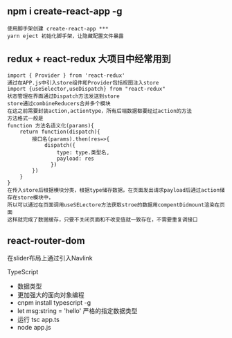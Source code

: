 ## npm i create-react-app -g
```
使用脚手架创建 create-react-app ***
yarn eject 初始化脚手架，让隐藏配置文件暴露
```
## redux + react-redux  大项目中经常用到
```
import { Provider } from 'react-redux'
通过在APP.js中引入store组件和Provider包括视图注入store
import {useSelector,useDispatch} from "react-redux"
状态管理在界面通过Dispatch方法发送到store
store通过combineReducers合并多个模块
在这之前需要封装action,actiontype，所有后端数据都要经过action的方法
方法格式一般是
function 方法名语义化(params){
    return function(dispatch){
        接口名(params).then(res=>{
            dispatch({
                type: type.类型名,
                payload: res
              })
        })
    }
}
在传入store后根据模块分类，根据type储存数据，在页面发出请求payload后通过action储存在store模块中，
所以可以通过在页面调用useSELectore方法获取stroe的数据用compentDidmount渲染在页面
这样就完成了数据缓存，只要不关闭页面和不改变值就一致存在，不需要重复调接口

```

## react-router-dom 
在slider布局上通过引入Navlink

TypeScript
+ 数据类型
+ 更加强大的面向对象编程
+ cnpm install typescript  -g
+ let msg:string = 'hello'  严格的指定数据类型
+ 运行 tsc app.ts
+ node app.js
